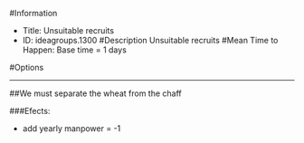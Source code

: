 #Information
 - Title: Unsuitable recruits
 - ID: ideagroups.1300
#Description
Unsuitable recruits
#Mean Time to Happen:
Base time = 1 days

#Options

___
##We must separate the wheat from the chaff 

###Efects:<ul><li>add yearly manpower = -1</li></ul>
